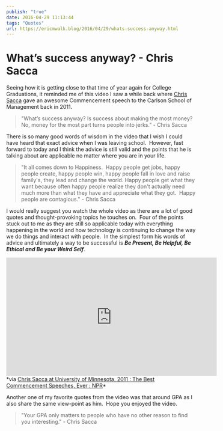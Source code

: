 ```yaml
---
publish: "true"
date: 2016-04-29 11:13:44
tags: "Quotes"
url: https://ericmwalk.blog/2016/04/29/whats-success-anyway.html
---
```


# What’s success anyway? - Chris Sacca

Seeing how it is getting close to that time of year again for College Graduations, it reminded me of this video I saw a while back where <a href="https://twitter.com/sacca" target="_blank">Chris Sacca</a> gave an awesome Commencement speech to the Carlson School of Management back in 2011.

>"What’s success anyway? Is success about making the most money? No, money for the most part turns people into jerks." - Chris Sacca

There is so many good words of wisdom in the video that I wish I could have heard that exact advice when I was leaving school.  However, fast forward to today and I think the advice is still valid and the points that he is talking about are applicable no matter where you are in your life.

>"It all comes down to Happiness.  Happy people get jobs, happy people create, happy people win, happy people fall in love and raise family's, they lead and change the world. Happy people get what they want because often happy people realize they don't actually need much more than what they have and appreciate what they got.  Happy people are contagious." - Chris Sacca

I would really suggest you watch the whole video as there are a lot of good quotes and thought-provoking topics he touches on.  Four of the points stuck out to me as they are still so applicable today with everything happening in the world and how technology is continuing to change the way we do things and interact with people.  In the simplest form his words of advice and ultimately a way to be successful is ***Be Present, Be Helpful, Be Ethical and Be your Weird Self***.

<iframe width="560" height="315" src="https://www.youtube.com/embed/RskzYHPlh5U" title="YouTube video player" frameborder="0" allow="accelerometer; autoplay; clipboard-write; encrypted-media; gyroscope; picture-in-picture" allowfullscreen></iframe>
*via <a href="http://apps.npr.org/commencement/speech/chris-sacca-university-of-minnesota-2011/"> Chris Sacca at University of Minnesota, 2011 : The Best Commencement Speeches, Ever : NPR</a>*

Another one of my favorite quotes from the video was that around GPA as I also share the same view-point as him.  Hope you enjoyed the video.

>"Your GPA only matters to people who have no other reason to find you interesting." - Chris Sacca
